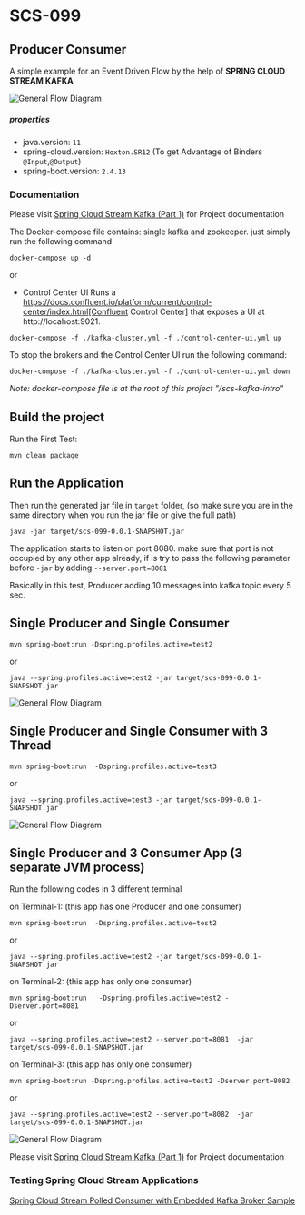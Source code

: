 # SCS-099

## Producer Consumer

A simple example for an Event Driven Flow by the help of **SPRING CLOUD STREAM KAFKA**

![General Flow Diagram](material/kafka-events-intro-099-1.svg)

##### properties

* java.version: `11`
* spring-cloud.version: `Hoxton.SR12` (To get Advantage of Binders `@Input`,`@Output`)
* spring-boot.version: `2.4.13`

### Documentation
Please visit [Spring Cloud Stream Kafka (Part 1)](https://tanzu.vmware.com/developer/guides/event-streaming/spring-cloud-stream-kafka-p1/) for Project documentation



The Docker-compose file contains: single kafka and zookeeper. just simply run the following command

```shell
docker-compose up -d
```

or 
- Control Center UI
Runs a https://docs.confluent.io/platform/current/control-center/index.html[Confluent Control Center] that exposes a UI at http://locahost:9021.

```shell
docker-compose -f ./kafka-cluster.yml -f ./control-center-ui.yml up
```
To stop the brokers and the Control Center UI run the following command:
```shell
docker-compose -f ./kafka-cluster.yml -f ./control-center-ui.yml down
```

_Note: docker-compose file is at the root of this project "/scs-kafka-intro"_

## Build the project

Run the First Test:

```shell
mvn clean package
```

## Run the Application

Then run the generated jar file in `target` folder, (so make sure you are in the same directory when you run the jar
file or give the full path)

```shell
java -jar target/scs-099-0.0.1-SNAPSHOT.jar
```

The application starts to listen on port 8080. make sure that port is not occupied by any other app already, if is try
to pass the following parameter before `-jar` by adding `--server.port=8081`

Basically in this test, Producer adding 10 messages into kafka topic every 5 sec.

## Single Producer and Single Consumer

```shell
mvn spring-boot:run -Dspring.profiles.active=test2 
```
or

```shell
java --spring.profiles.active=test2 -jar target/scs-099-0.0.1-SNAPSHOT.jar
```

![General Flow Diagram](material/kafka-events-intro-099-2.svg)

## Single Producer and Single Consumer with 3 Thread

```shell
mvn spring-boot:run  -Dspring.profiles.active=test3 
```
or

```shell
java --spring.profiles.active=test3 -jar target/scs-099-0.0.1-SNAPSHOT.jar
```
![General Flow Diagram](material/kafka-events-intro-099-4.svg)

## Single Producer and 3 Consumer App (3 separate JVM process)

Run the following codes in 3 different terminal

on Terminal-1: (this app has one Producer and one consumer)

```shell
mvn spring-boot:run  -Dspring.profiles.active=test2
```
or

```shell
java --spring.profiles.active=test2 -jar target/scs-099-0.0.1-SNAPSHOT.jar
```

on Terminal-2: (this app has only one consumer)

```shell
mvn spring-boot:run   -Dspring.profiles.active=test2 -Dserver.port=8081
```
or

```shell
java --spring.profiles.active=test2 --server.port=8081  -jar target/scs-099-0.0.1-SNAPSHOT.jar
```

on Terminal-3: (this app has only one consumer)

```shell
mvn spring-boot:run -Dspring.profiles.active=test2 -Dserver.port=8082
```
or

```shell
java --spring.profiles.active=test2 --server.port=8082  -jar target/scs-099-0.0.1-SNAPSHOT.jar
```
![General Flow Diagram](material/kafka-events-intro-099-3.svg)


Please visit [Spring Cloud Stream Kafka (Part 1)](https://tanzu.vmware.com/developer/guides/event-streaming/spring-cloud-stream-kafka-p1/) for Project documentation

### Testing Spring Cloud Stream Applications 
[Spring Cloud Stream Polled Consumer with Embedded Kafka Broker Sample](https://github.com/spring-cloud/spring-cloud-stream-samples/tree/main/processor-samples/polled-consumer)